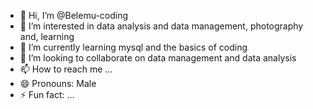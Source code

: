 - 👋 Hi, I’m @Belemu-coding
- 👀 I’m interested in data analysis and data management, photography and, learning
- 🌱 I’m currently learning mysql and the basics of coding
- 💞️ I’m looking to collaborate on data management and data analysis
- 📫 How to reach me ...
- 😄 Pronouns: Male
- ⚡ Fun fact: ...

<!---
Belemu-coding/Belemu-coding is a ✨ special ✨ repository because its `README.md` (this file) appears on your GitHub profile.
You can click the Preview link to take a look at your changes.
--->
